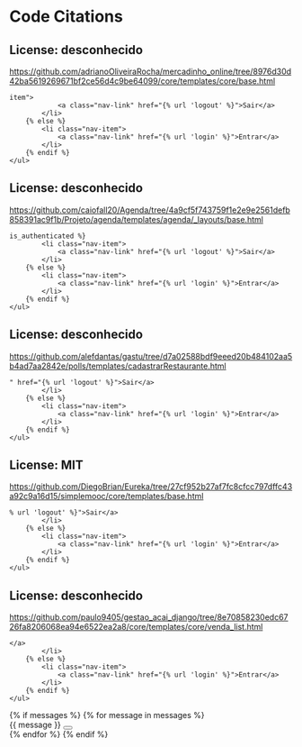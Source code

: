 # Code Citations

## License: desconhecido
https://github.com/adrianoOliveiraRocha/mercadinho_online/tree/8976d30d42ba5619269671bf2ce56d4c9be64099/core/templates/core/base.html

```
item">
            <a class="nav-link" href="{% url 'logout' %}">Sair</a>
        </li>
    {% else %}
        <li class="nav-item">
            <a class="nav-link" href="{% url 'login' %}">Entrar</a>
        </li>
    {% endif %}
</ul>
```


## License: desconhecido
https://github.com/caiofall20/Agenda/tree/4a9cf5f743759f1e2e9e2561defb858391ac9f1b/Projeto/agenda/templates/agenda/_layouts/base.html

```
is_authenticated %}
        <li class="nav-item">
            <a class="nav-link" href="{% url 'logout' %}">Sair</a>
        </li>
    {% else %}
        <li class="nav-item">
            <a class="nav-link" href="{% url 'login' %}">Entrar</a>
        </li>
    {% endif %}
</ul>
```


## License: desconhecido
https://github.com/alefdantas/gastu/tree/d7a02588bdf9eeed20b484102aa5b4ad7aa2842e/polls/templates/cadastrarRestaurante.html

```
" href="{% url 'logout' %}">Sair</a>
        </li>
    {% else %}
        <li class="nav-item">
            <a class="nav-link" href="{% url 'login' %}">Entrar</a>
        </li>
    {% endif %}
</ul>
```


## License: MIT
https://github.com/DiegoBrian/Eureka/tree/27cf952b27af7fc8cfcc797dffc43a92c9a16d15/simplemooc/core/templates/base.html

```
% url 'logout' %}">Sair</a>
        </li>
    {% else %}
        <li class="nav-item">
            <a class="nav-link" href="{% url 'login' %}">Entrar</a>
        </li>
    {% endif %}
</ul>
```


## License: desconhecido
https://github.com/paulo9405/gestao_acai_django/tree/8e70858230edc6726fa8206068ea94e6522ea2a8/core/templates/core/venda_list.html

```
</a>
        </li>
    {% else %}
        <li class="nav-item">
            <a class="nav-link" href="{% url 'login' %}">Entrar</a>
        </li>
    {% endif %}
</ul>
```

<div class="container mt-2">
    {% if messages %}
        {% for message in messages %}
            <div class="alert alert-{{ message.tags }} alert-dismissible fade show" role="alert">
                {{ message }}
                <button type="button" class="btn-close" data-bs-dismiss="alert"></button>
            </div>
        {% endfor %}
    {% endif %}
</div>

